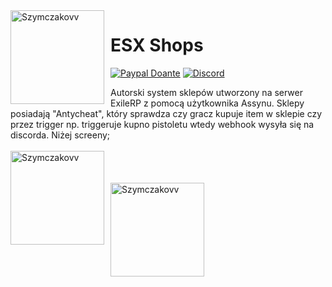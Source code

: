 <img width="150" height="150" align="left" style="float: left; margin: 0 10px 0 0;" alt="Szymczakovv" src="https://i.imgur.com/42AnCgD.jpg">  

# ESX Shops
[![Paypal Doante](https://img.shields.io/badge/paypal-donate-blue.svg)](https://www.paypal.me/oplatyprimerp)
[![Discord](https://discordapp.com/api/guilds/690686401469087756/embed.png)](https://discord.gg/wrSqK6k)

Autorski system sklepów utworzony na serwer ExileRP z pomocą użytkownika Assynu.
Sklepy posiadają "Antycheat", który sprawdza czy gracz kupuje item w sklepie czy przez trigger np. triggeruje kupno pistoletu wtedy webhook wysyła się na discorda. Niżej screeny;
<br></br>
<img width="150" height="150" align="left" style="float: left; margin: 0 10px 0 0;" alt="Szymczakovv" src="https://imgur.com/rfDLQPY">  
<br></br>
<img width="150" height="150" align="left" style="float: left; margin: 0 10px 0 0;" alt="Szymczakovv" src="https://imgur.com/YbNA5ar">  
